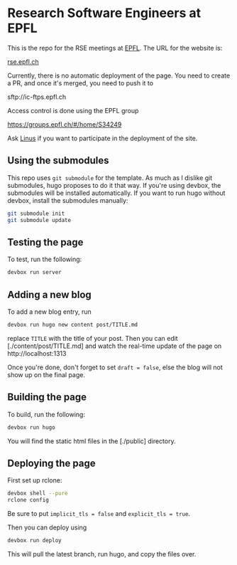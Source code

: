 # Research Software Engineers at EPFL

This is the repo for the RSE meetings at [EPFL](https://epfl.ch).
The URL for the website is:

[rse.epfl.ch](https://rse.epfl.ch)

Currently, there is no automatic deployment of the page.
You need to create a PR, and once it's merged, you need to push
it to

sftp://ic-ftps.epfl.ch

Access control is done using the EPFL group

https://groups.epfl.ch/#/home/S34249

Ask [Linus](linus.gasser@epfl.ch) if you want to participate in
the deployment of the site.

## Using the submodules

This repo uses `git submodule` for the template.
As much as I dislike git submodules, hugo proposes to do it that way.
If you're using devbox, the submodules will be installed automatically.
If you want to run hugo without devbox, install the submodules manually:

```bash
git submodule init
git submodule update
```

## Testing the page

To test, run the following:

```bash
devbox run server
```

## Adding a new blog

To add a new blog entry, run

```bash
devbox run hugo new content post/TITLE.md
```

replace `TITLE` with the title of your post.
Then you can edit [./content/post/TITLE.md] and watch the real-time update of the page
on http://localhost:1313

Once you're done, don't forget to set `draft = false`, else the blog will not show up
on the final page.

## Building the page

To build, run the following:

```bash
devbox run hugo
```

You will find the static html files in the [./public] directory.

## Deploying the page

First set up rclone:

```bash
devbox shell --pure
rclone config
```

Be sure to put `implicit_tls = false` and `explicit_tls = true`.

Then you can deploy using

```bash
devbox run deploy
```

This will pull the latest branch, run hugo, and copy the files over.
